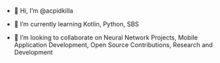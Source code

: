 - 👋 Hi, I’m @acpidkilla

- 🌱 I’m currently learning Kotlin, Python, SBS
- 💞️ I’m looking to collaborate on Neural Network Projects, Mobile Application Development, Open Source Contributions, Research and Development


<!---
acpidkilla/acpidkilla is a ✨ special ✨ repository because its `README.md` (this file) appears on your GitHub profile.
You can click the Preview link to take a look at your changes.
--->

